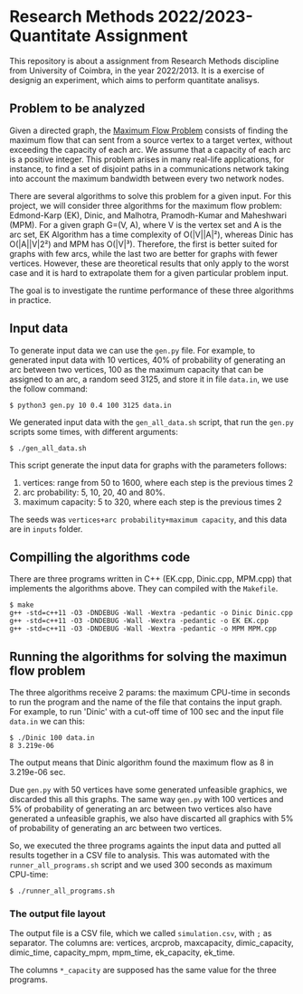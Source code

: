 # Research Methods 2022/2023- Quantitate Assignment

This repository is about a assignment from Research Methods discipline from
University of Coimbra, in the year 2022/2013. It is a exercise of designig
an experiment, which aims to perform quantitate analisys.

## Problem to be analyzed

Given a directed graph, the [Maximum Flow Problem](https://en.wikipedia.org/wiki/Maximum_flow_problem)
consists of finding the maximum flow that can sent from a source vertex to a
target vertex, without exceeding the capacity of each arc. We assume that a
capacity of each arc is a positive integer. This problem arises in many real-life
applications, for instance, to find a set of disjoint paths in a communications
network taking into account the maximum bandwidth between every two network nodes.

There are several algorithms to solve this problem for a given input. For this
project, we will consider three algorithms for the maximum flow problem:
Edmond-Karp (EK), Dinic, and Malhotra, Pramodh-Kumar and Maheshwari (MPM). For
a given graph G=(V, A), where V is the vertex set and A is the arc set, EK
Algorithm has a time complexity of O(|V||A|²), whereas Dinic has O(|A||V|2²)
and MPM has O(|V|³). Therefore, the first is better suited for graphs with few
arcs, while the last two are better for graphs with fewer vertices. However,
these are theoretical results that only apply to the worst case and it is hard
to extrapolate them for a given particular problem input.

The goal is to investigate the runtime performance of these three algorithms in
practice.

## Input data

To generate input data we can use the `gen.py` file. For example, to generated
input data with 10 vertices, 40% of probability of generating an arc between two
vertices, 100 as the maximum capacity that can be assigned to an arc, a random
seed 3125, and store it in file `data.in`, we use the follow command:

```
$ python3 gen.py 10 0.4 100 3125 data.in
```

We generated input data with the `gen_all_data.sh` script, that run the `gen.py`
scripts some times, with different arguments:

```
$ ./gen_all_data.sh
```

This script generate the input data for graphs with the parameters follows:
1. vertices: range from 50 to 1600, where each step is the previous times 2
1. arc probability: 5, 10, 20, 40 and 80%.
1. maximum capacity: 5 to 320, where each step is the previous times 2

The seeds was `vertices+arc probability+maximum capacity`, and this data are in
`inputs` folder.

## Compilling the algorithms code

There are three programs written in C++ (EK.cpp, Dinic.cpp, MPM.cpp) that implements
the algorithms above. They can compiled with the `Makefile`.

```
$ make
g++ -std=c++11 -O3 -DNDEBUG -Wall -Wextra -pedantic -o Dinic Dinic.cpp
g++ -std=c++11 -O3 -DNDEBUG -Wall -Wextra -pedantic -o EK EK.cpp
g++ -std=c++11 -O3 -DNDEBUG -Wall -Wextra -pedantic -o MPM MPM.cpp
```

## Running the algorithms for solving the maximun flow problem

The three algorithms receive 2 params: the maximum CPU-time in seconds to run
the program and the name of the file that contains the input graph. For example,
to run 'Dinic' with a cut-off time of 100 sec and the input file `data.in` we can
this:

```
$ ./Dinic 100 data.in
8 3.219e-06
```

The output means that Dinic algorithm found the maximum flow as 8 in 3.219e-06 sec.

Due `gen.py` with 50 vertices have some generated unfeasible graphics, we
discarded this all this graphs. The same way `gen.py` with 100 vertices and
5% of probability of generating an arc between two vertices also have generated
a unfeasible graphis, we also have discarted all graphics with 5% of probability of generating an arc between two vertices.

So, we executed the three programs againts the input data and putted all results
together in a CSV file to analysis. This was automated with the
`runner_all_programs.sh` script and we used 300 seconds as maximum CPU-time:

```
$ ./runner_all_programs.sh
```

### The output file layout

The output file is a CSV file, which we called `simulation.csv`, with `;` as separator.
The columns are: vertices, arcprob, maxcapacity, dimic_capacity, dimic_time, capacity_mpm, mpm_time, ek_capacity, ek_time.

The columns `*_capacity` are supposed has the same value for the three programs.
